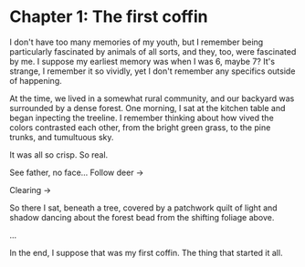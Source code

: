 # Chapter 1: The first coffin

I don't have too many memories of my youth, but I remember being particularly fascinated by animals of all sorts, and they, too, were fascinated by me.
I suppose my earliest memory was when I was 6, maybe 7?
It's strange, I remember it so vividly, yet I don't remember any specifics outside of happening.

At the time, we lived in a somewhat rural community, and our backyard was surrounded by a dense forest.
One morning, I sat at the kitchen table and began inpecting the treeline.
I remember thinking about how vived the colors contrasted each other, from the bright green grass, to the pine trunks, and tumultuous sky.

It was all so crisp. So real.

See father, no face...
Follow deer ->

Clearing ->

So there I sat, beneath a tree, covered by a patchwork quilt of light and shadow dancing about the forest bead from the shifting foliage above.

...

In the end, I suppose that was my first coffin.
The thing that started it all.
